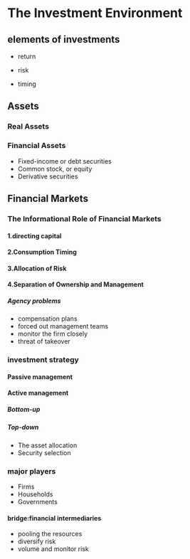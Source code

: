 # **The Investment Environment**

## **elements of investments**

- return

- risk

- timing
## **Assets**
### Real Assets
### Financial Assets
- Fixed-income or debt securities
- Common stock, or equity
- Derivative securities
## **Financial Markets** 
### **The Informational Role of Financial Markets**

#### 1.directing capital

#### 2.**Consumption Timing**

#### 3.**Allocation of Risk**

#### 4.**Separation of Ownership and Management**

##### **Agency problems**

- compensation plans
- forced out management teams
- monitor the firm closely
- threat of takeover

### investment strategy
#### Passive management
#### Active management
##### Bottom-up
##### Top-down
- The asset allocation
- Security selection

### major players
- Firms
- Households
- Governments

####  bridge:financial intermediaries
- pooling the resources
- diversify risk
- volume and monitor risk
